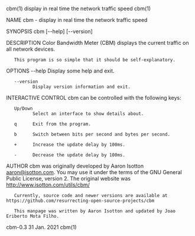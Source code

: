 cbm(1)                                                                   display in real time the network traffic speed                                                                  cbm(1)

NAME
       cbm - display in real time the network traffic speed

SYNOPSIS
       cbm [--help] [--version]

DESCRIPTION
       Color Bandwidth Meter (CBM) displays the current traffic on all network devices.

       This program is so simple that it should be self-explanatory.

OPTIONS
       --help Display some help and exit.

       --version
              Display version information and exit.

INTERACTIVE CONTROL
       cbm can be controlled with the following keys:

       Up/Down
              Select an interface to show details about.

       q      Exit from the program.

       b      Switch between bits per second and bytes per second.

       +      Increase the update delay by 100ms.

       -      Decrease the update delay by 100ms.

AUTHOR
       cbm  was  originally  developed  by  Aaron  Isotton  <aaron@isotton.com>.  You  may  use  it  under  the  terms  of  the GNU General Public License, version 2. The original website was
       http://www.isotton.com/utils/cbm/

       Currently, source code and newer versions are available at https://github.com/resurrecting-open-source-projects/cbm

       This manpage was written by Aaron Isotton and updated by Joao Eriberto Mota Filho.

cbm-0.3                                                                                   31 Jan. 2021                                                                                   cbm(1)
